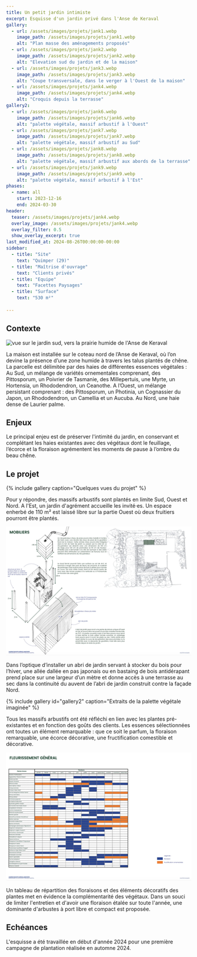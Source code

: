 ```yaml
---
title: Un petit jardin intimiste
excerpt: Esquisse d'un jardin privé dans l'Anse de Keraval
gallery:
  - url: /assets/images/projets/jank1.webp
    image_path: /assets/images/projets/jank1.webp
    alt: "Plan masse des aménagements proposés"
  - url: /assets/images/projets/jank2.webp
    image_path: /assets/images/projets/jank2.webp
    alt: "Elevation sud du jardin et de la maison"
  - url: /assets/images/projets/jank3.webp
    image_path: /assets/images/projets/jank3.webp
    alt: "Coupe transversale, dans le verger à l'Ouest de la maison"
  - url: /assets/images/projets/jank4.webp
    image_path: /assets/images/projets/jank4.webp
    alt: "Croquis depuis la terrasse" 
gallery2:
  - url: /assets/images/projets/jank6.webp
    image_path: /assets/images/projets/jank6.webp
    alt: "palette végétale, massif arbustif à l'Ouest"
  - url: /assets/images/projets/jank7.webp
    image_path: /assets/images/projets/jank7.webp
    alt: "palette végétale, massif arbustif au Sud"
  - url: /assets/images/projets/jank8.webp
    image_path: /assets/images/projets/jank8.webp
    alt: "palette végétale, massif arbustif aux abords de la terrasse"
  - url: /assets/images/projets/jank9.webp
    image_path: /assets/images/projets/jank9.webp
    alt: "palette végétale, massif arbustif à l'Est"
phases:
  - name: all
    start: 2023-12-16
    end: 2024-03-30
header:
  teaser: /assets/images/projets/jank4.webp
  overlay_image: /assets/images/projets/jank4.webp
  overlay_filter: 0.5
  show_overlay_excerpt: true
last_modified_at: 2024-08-26T00:00:00-00:00
sidebar:
  - title: "Site"
    text: "Quimper (29)"
  - title: "Maîtrise d'ouvrage"
    text: "Clients privés"
  - title: "Equipe"
    text: "Facettes Paysages"
  - title: "Surface"
    text: "530 m²"

---
```

## Contexte

![vue sur le jardin sud, vers la prairie humide de l'Anse de Keraval](/assets/images/projets/jank0.png)

La maison est installée sur le coteau nord de l’Anse de Keraval, où l’on devine la présence d’une zone humide à travers les talus plantés de chêne.
La parcelle est délimitée par des haies de différentes essences végétales :
Au Sud, un mélange de variétés ornementales comprenant, des Pittosporum, un Poivrier de Tasmanie, des Millepertuis, une Myrte, un Hortensia, un Rhododendron, un Ceanothe.
A l’Ouest, un mélange persistant comprenant : des Pittosporum, un Photinia, un Cognassier du Japon, un Rhododendron, un Camellia et un Aucuba.
Au Nord, une haie dense de Laurier palme.


## Enjeux

Le principal enjeu est de préserver l'intimité du jardin, en conservant et complétant les haies existantes avec des végétaux dont le feuillage, l’écorce et la floraison agrémentent les moments de pause à l’ombre du beau chêne.

## Le projet

{% include gallery caption="Quelques vues du projet" %}

Pour y répondre, des massifs arbustifs sont plantés en limite Sud, Ouest et Nord. A l'Est, un jardin d'agrément accueille les invité·es.
Un espace enherbé de 110 m² est laissé libre sur la partie Ouest où deux fruitiers pourront être plantés.

![axonométrie présentant la construction et l'installation d'un abri en bois avec récupérateur d'eau de pluie](/assets/images/projets/jank5.webp)

Dans l’optique d’installer un abri de jardin servant à stocker du bois pour l’hiver, une allée dallée en pas japonais ou en bastaing de bois antidérapant prend place sur une largeur d’un mètre et donne accès à une terrasse au sec dans la continuité du auvent de l’abri de jardin construit contre la façade Nord.

{% include gallery id="gallery2" caption="Extraits de la palette végétale imaginée" %}

Tous les massifs arbustifs ont été réfléchi en lien avec les plantes pré-existantes et en fonction des goûts des clients. 
Les essences sélectionnées ont toutes un élément remarquable : que ce soit le parfum, la floraison remarquable, une écorce décorative, une fructification comestible et décorative.

![tableau de répartition des floraisons et des éléments remarquables des plantes associées](/assets/images/projets/jank_palette.webp)

Un tableau de répartition des floraisons et des éléments décoratifs des plantes met en évidence la complémentarité des végétaux.
Dans un souci de limiter l'entretien et d'avoir une floraison étalée sur toute l'année, une dominante d'arbustes à port libre et compact est proposée.

## Echéances

L'esquisse a été travaillée en début d'année 2024 pour une première campagne de plantation réalisée en automne 2024.
